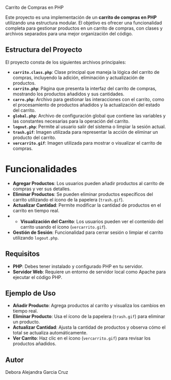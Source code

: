  Carrito de Compras en PHP

Este proyecto es una implementación de un **carrito de compras en PHP** utilizando una estructura modular. El objetivo es ofrecer una funcionalidad completa para gestionar productos en un carrito de compras, con clases y archivos separados para una mejor organización del código.

## Estructura del Proyecto

El proyecto consta de los siguientes archivos principales:
- **`carrito.class.php`**: Clase principal que maneja la lógica del carrito de compras, incluyendo la adición, eliminación y actualización de productos.
- **`carrito.php`**: Página que presenta la interfaz del carrito de compras, mostrando los productos añadidos y sus cantidades.
- **`carro.php`**: Archivo para gestionar las interacciones con el carrito, como el procesamiento de productos añadidos y la actualización del estado del carrito.
- **`global.php`**: Archivo de configuración global que contiene las variables y las constantes necesarias para la operación del carrito.
- **`logout.php`**: Permite al usuario salir del sistema o limpiar la sesión actual.
- **`trash.gif`**: Imagen utilizada para representar la acción de eliminar un producto del carrito.
- **`vercarrito.gif`**: Imagen utilizada para mostrar o visualizar el carrito de compras.

# Funcionalidades

- **Agregar Productos**: Los usuarios pueden añadir productos al carrito de compras y ver sus detalles.
- **Eliminar Productos**: Se pueden eliminar productos específicos del carrito utilizando el ícono de la papelera (`trash.gif`).
- **Actualizar Cantidad**: Permite modificar la cantidad de productos en el carrito en tiempo real.
- - **Visualización del Carrito**: Los usuarios pueden ver el contenido del carrito usando el ícono (`vercarrito.gif`).
- **Gestión de Sesión**: Funcionalidad para cerrar sesión o limpiar el carrito utilizando `logout.php`.

## Requisitos

- **PHP**: Debes tener instalado y configurado PHP en tu servidor.
- **Servidor Web**: Requiere un entorno de servidor local como Apache para ejecutar el código PHP.

## Ejemplo de Uso

- **Añadir Producto**: Agrega productos al carrito y visualiza los cambios en tiempo real.
- **Eliminar Producto**: Usa el ícono de la papelera (`trash.gif`) para eliminar un producto.
- **Actualizar Cantidad**: Ajusta la cantidad de productos y observa cómo el total se actualiza automáticamente.
- **Ver Carrito**: Haz clic en el ícono (`vercarrito.gif`) para revisar los productos añadidos.

## Autor

Debora Alejandra Garcia Cruz
